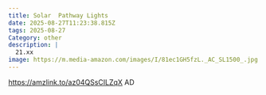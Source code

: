 ```yaml
---
title: Solar  Pathway Lights
date: 2025-08-27T11:23:38.815Z
tags: 2025-08-27
Category: other
description: |
  21.xx
image: https://m.media-amazon.com/images/I/81ec1GH5fzL._AC_SL1500_.jpg
---
```

https://amzlink.to/az04QSsCILZqX
AD